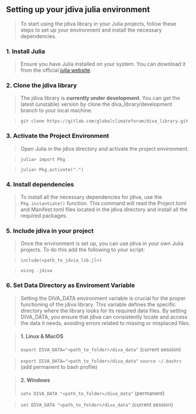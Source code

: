 ## Setting up your jdiva julia environment
>To start using the jdiva library in your Julia projects, follow these steps to set up your environment and install the necessary dependencies.

### 1. Install Julia
>Ensure you have Julia installed on your system. You can download it from the official [julia website](https://julialang.org).

### 2. Clone the jdiva library
>The jdiva library is __currently under development__. You can get the latest (unstable) version by clone the diva_library/development branch to your local machine. 

>`git clone https://gitlab.com/globalclimateforum/diva_library.git`

### 3. Activate the Project Environment
>Open Julia in the jdiva directory and activate the project environment.

>`julia> import Pkg`

>`julia> Pkg.activate(".")`

### 4. Install dependencies
>To install all the necessary dependencies for jdiva, use the `Pkg.instantiate()` function. This command will read the Project.toml and Manifest.toml files located in the jdiva directory and install all the required packages.

### 5. Include jdiva in your project
>Once the environment is set up, you can use jdiva in your own Julia projects. To do this add the following to your script:

> `include(<path_to_jdvia_lib.jl>)`

> `using .jdiva`

### 6. Set Data Directory as Enviroment Variable

> Setting the DIVA_DATA environment variable is crucial for the proper functioning of the jdiva library. This variable defines the specific directory where the library looks for its required data files. By setting DIVA_DATA, you ensure that jdiva can consistently locate and access the data it needs, avoiding errors related to missing or misplaced files.

> #### 1. Linux & MacOS
> `export DIVA_DATA="<path_to_folder>/diva_data"` (current session)

> `export DIVA_DATA="<path_to_folder>/diva_data"` `source ~/.bashrc` (add permanent to bash profile)

> #### 2. Windows
> `setx DIVA_DATA "<path_to_folder>/diva_data"` (permanent)

> `set DIVA_DATA "<path_to_folder>/diva_data"` (current session)